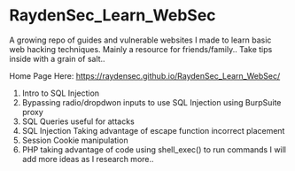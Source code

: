 # RaydenSec_Learn_WebSec
A growing repo of guides and vulnerable websites I made to learn basic web hacking techniques. Mainly a resource for friends/family.. Take tips inside with a grain of salt..

Home Page Here: 
https://raydensec.github.io/RaydenSec_Learn_WebSec/ 

1. Intro to SQL Injection
2. Bypassing radio/dropdwon inputs to use SQL Injection using BurpSuite proxy
3. SQL Queries useful for attacks
4. SQL Injection Taking advantage of escape function incorrect placement
5. Session Cookie manipulation
6. PHP taking advantage of code using shell_exec() to run commands I will add more ideas as I research more..
